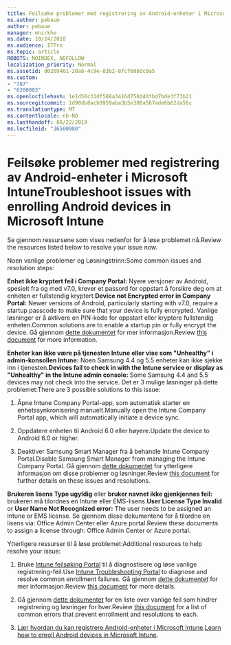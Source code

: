 ```yaml
---
title: Feilsøke problemer med registrering av Android-enheter i Microsoft Intune
ms.author: pebaum
author: pebaum
manager: mnirkhe
ms.date: 10/24/2018
ms.audience: ITPro
ms.topic: article
ROBOTS: NOINDEX, NOFOLLOW
localization_priority: Normal
ms.assetid: d0269461-20a8-4c9e-83b2-8fcf608dc0a5
ms.custom:
- "787"
- "6200002"
ms.openlocfilehash: 1e1d50c31df588a3416d758d40fbd7bde3f73b21
ms.sourcegitcommit: 1d98db8acb9959aba3b5e308a567ade6b62da56c
ms.translationtype: MT
ms.contentlocale: nb-NO
ms.lasthandoff: 08/22/2019
ms.locfileid: "36500080"
---
```

# <a name="troubleshoot-issues-with-enrolling-android-devices-in-microsoft-intune"></a><span data-ttu-id="7bcb9-102">Feilsøke problemer med registrering av Android-enheter i Microsoft Intune</span><span class="sxs-lookup"><span data-stu-id="7bcb9-102">Troubleshoot issues with enrolling Android devices in Microsoft Intune</span></span>

<span data-ttu-id="7bcb9-103">Se gjennom ressursene som vises nedenfor for å løse problemet nå.</span><span class="sxs-lookup"><span data-stu-id="7bcb9-103">Review the resources listed below to resolve your issue now.</span></span>
  
<span data-ttu-id="7bcb9-104">Noen vanlige problemer og Løsningstrinn:</span><span class="sxs-lookup"><span data-stu-id="7bcb9-104">Some common issues and resolution steps:</span></span>
  
 <span data-ttu-id="7bcb9-105">**Enhet ikke kryptert feil i Company Portal:** Nyere versjoner av Android, spesielt fra og med v7.0, krever et passord for oppstart å forsikre deg om at enheten er fullstendig kryptert.</span><span class="sxs-lookup"><span data-stu-id="7bcb9-105">**Device not Encrypted error in Company Portal:** Newer versions of Android, particularly starting with v7.0, require a startup passcode to make sure that your device is fully encrypted.</span></span> <span data-ttu-id="7bcb9-106">Vanlige løsninger er å aktivere en PIN-kode for oppstart eller kryptere fullstendig enheten.</span><span class="sxs-lookup"><span data-stu-id="7bcb9-106">Common solutions are to enable a startup pin or fully encrypt the device.</span></span> <span data-ttu-id="7bcb9-107">Gå gjennom [dette dokumentet](https://docs.microsoft.com/intune-user-help/your-device-appears-encrypted-but-cp-says-otherwise-android) for mer informasjon.</span><span class="sxs-lookup"><span data-stu-id="7bcb9-107">Review [this document](https://docs.microsoft.com/intune-user-help/your-device-appears-encrypted-but-cp-says-otherwise-android) for more information.</span></span>
  
 <span data-ttu-id="7bcb9-108">**Enheter kan ikke være på tjenesten Intune eller vise som "Unhealthy" i admin-konsollen Intune:** Noen Samsung 4.4 og 5.5 enheter kan ikke sjekke inn i tjenesten.</span><span class="sxs-lookup"><span data-stu-id="7bcb9-108">**Devices fail to check in with the Intune service or display as "Unhealthy" in the Intune admin console:** Some Samsung 4.4 and 5.5 devices may not check into the service.</span></span> <span data-ttu-id="7bcb9-109">Det er 3 mulige løsninger på dette problemet:</span><span class="sxs-lookup"><span data-stu-id="7bcb9-109">There are 3 possible solutions to this issue:</span></span>
  
1. <span data-ttu-id="7bcb9-110">Åpne Intune Company Portal-app, som automatisk starter en enhetssynkronisering manuelt.</span><span class="sxs-lookup"><span data-stu-id="7bcb9-110">Manually open the Intune Company Portal app, which will automatically initiate a device sync.</span></span>

2. <span data-ttu-id="7bcb9-111">Oppdatere enheten til Android 6.0 eller høyere.</span><span class="sxs-lookup"><span data-stu-id="7bcb9-111">Update the device to Android 6.0 or higher.</span></span>

3. <span data-ttu-id="7bcb9-112">Deaktiver Samsung Smart Manager fra å behandle Intune Company Portal.</span><span class="sxs-lookup"><span data-stu-id="7bcb9-112">Disable Samsung Smart Manager from managing the Intune Company Portal.</span></span> <span data-ttu-id="7bcb9-113">Gå gjennom [dette dokumentet](https://docs.microsoft.com/intune-classic/troubleshoot/troubleshoot-device-enrollment-in-intune#devices-fail-to-check-in-with-the-intune-service-and-display-as-unhealthy-in-the-intune-admin-console) for ytterligere informasjon om disse problemer og løsninger.</span><span class="sxs-lookup"><span data-stu-id="7bcb9-113">Review [this document](https://docs.microsoft.com/intune-classic/troubleshoot/troubleshoot-device-enrollment-in-intune#devices-fail-to-check-in-with-the-intune-service-and-display-as-unhealthy-in-the-intune-admin-console) for further details on these issues and resolutions.</span></span>

 <span data-ttu-id="7bcb9-114">**Brukeren lisens Type ugyldig** eller **bruker navnet ikke gjenkjennes feil:** brukeren må tilordnes en Intune eller EMS-lisens.</span><span class="sxs-lookup"><span data-stu-id="7bcb9-114">**User License Type Invalid** or **User Name Not Recognized error:** The user needs to be assigned an Intune or EMS license.</span></span> <span data-ttu-id="7bcb9-115">Se gjennom disse dokumentene for å tilordne en lisens via: Office Admin Center eller Azure portal.</span><span class="sxs-lookup"><span data-stu-id="7bcb9-115">Review these documents to assign a license through: Office Admin Center or Azure portal.</span></span>
  
<span data-ttu-id="7bcb9-116">Ytterligere ressurser til å løse problemet:</span><span class="sxs-lookup"><span data-stu-id="7bcb9-116">Additional resources to help resolve your issue:</span></span>
  
1. <span data-ttu-id="7bcb9-117">Bruke [Intune feilsøking Portal](https://devicemanagement.microsoft.com/#blade/Microsoft_Intune_DeviceSettings/TroubleshootBlade) til å diagnostisere og løse vanlige registrering-feil.</span><span class="sxs-lookup"><span data-stu-id="7bcb9-117">Use [Intune Troubleshooting Portal](https://devicemanagement.microsoft.com/#blade/Microsoft_Intune_DeviceSettings/TroubleshootBlade) to diagnose and resolve common enrollment failures.</span></span> <span data-ttu-id="7bcb9-118">Gå gjennom [dette dokumentet](https://docs.microsoft.com/intune/help-desk-operators) for mer informasjon.</span><span class="sxs-lookup"><span data-stu-id="7bcb9-118">Review [this document](https://docs.microsoft.com/intune/help-desk-operators) for more details.</span></span>

2. <span data-ttu-id="7bcb9-119">Gå gjennom [dette dokumentet](https://docs.microsoft.com/intune-classic/Troubleshoot/troubleshoot-device-enrollment-in-intune) for en liste over vanlige feil som hindrer registrering og løsninger for hver.</span><span class="sxs-lookup"><span data-stu-id="7bcb9-119">Review [this document](https://docs.microsoft.com/intune-classic/Troubleshoot/troubleshoot-device-enrollment-in-intune) for a list of common errors that prevent enrollment and resolutions to each.</span></span>

3. <span data-ttu-id="7bcb9-120">[Lær hvordan du kan registrere Android-enheter i Microsoft Intune](https://docs.microsoft.com/intune/android-enroll).</span><span class="sxs-lookup"><span data-stu-id="7bcb9-120">[Learn how to enroll Android devices in Microsoft Intune](https://docs.microsoft.com/intune/android-enroll).</span></span>
